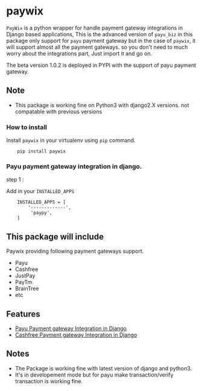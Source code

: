 paywix
=====

`PayWix` is a python wrapper for handle payment gateway integrations in Django based applications, This is the advanced version of `payu_biz` in this package only support for `payu` payment gateway but in the case of `paywix`, it will support almost all the payment gateways. so you don't need to much worry about the integrations part, Just import it and go on.

The beta version 1.0.2 is deployed in PYPI with the support of payu payment gateway.

Note
----
* This package is working fine on Python3 with django2.X versions. not compatable with previous versions
 
### How to install
Install ```paywix``` in your virtualenv using ```pip``` command.
```
	pip install paywix
```
### Payu payment gateway integration in django.

step 1 :

Add in your ``` INSTALLED_APPS ```

	
		INSTALLED_APPS = [
			'-------------',
		   	 'paypy',
		]

This package will include
-------------------------
Paywix providing following payment gateways support.
* Payu
* Cashfree
* JustPay
* PayTm
* BrainTree
* etc 

Features
--------
* [Payu Payment gateway Integration in Django](../master/payu.md)
* [Cashfree Payment gateway Integration in Django](../master/cashfree.md)

Notes
-------
* The Package is working fine with latest version of django and python3.
* It's in developement mode but for payu make transaction/verify transaction is working fine.
